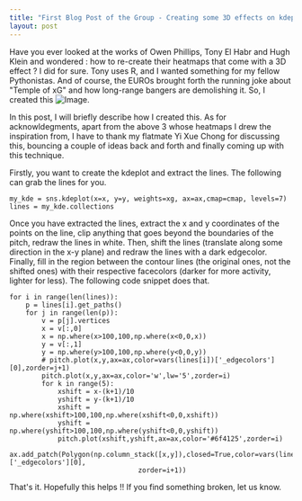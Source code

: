 ```yaml
---
title: "First Blog Post of the Group - Creating some 3D effects on kdeplots."
layout: post
---
```


Have you ever looked at the works of Owen Phillips, Tony El Habr and Hugh Klein and wondered : how to re-create their heatmaps that come with a 3D effect ? I did for sure. Tony uses R, and I wanted something for my fellow Pythonistas. And of course, the EUROs brought forth the running joke about "Temple of xG" and how long-range bangers are demolishing it. So, I created this ![Image](https://Friends-of-Scraping.github.io/images/Example1.png).

In this post, I will briefly describe how I created this. As for acknowldegments, apart from the above 3 whose heatmaps I drew the inspiration from, I have to thank my flatmate Yi Xue Chong for discussing this, bouncing a couple of ideas back and forth and finally coming up with this technique. 

Firstly, you want to create the kdeplot and extract the lines. The following can grab the lines for you.

```tsql
my_kde = sns.kdeplot(x=x, y=y, weights=xg, ax=ax,cmap=cmap, levels=7)
lines = my_kde.collections
```

Once you have extracted the lines, extract the x and y coordinates of the points on the line, clip anything that goes beyond the boundaries of the pitch, redraw the lines in white. Then, shift the lines (translate along some direction in the x-y plane) and redraw the lines with a dark edgecolor. Finally, fill in the region between the contour lines (the original ones, not the shifted ones) with their respective facecolors (darker for more activity, lighter for less). The following code snippet does that. 

```tsql
for i in range(len(lines)):
    p = lines[i].get_paths()
    for j in range(len(p)):
        v = p[j].vertices
        x = v[:,0]
        x = np.where(x>100,100,np.where(x<0,0,x))
        y = v[:,1]
        y = np.where(y>100,100,np.where(y<0,0,y))
        # pitch.plot(x,y,ax=ax,color=vars(lines[i])['_edgecolors'][0],zorder=j+1)
        pitch.plot(x,y,ax=ax,color='w',lw='5',zorder=i)
        for k in range(5):
            xshift = x-(k+1)/10
            yshift = y-(k+1)/10
            xshift = np.where(xshift>100,100,np.where(xshift<0,0,xshift))
            yshift = np.where(yshift>100,100,np.where(yshift<0,0,yshift))
            pitch.plot(xshift,yshift,ax=ax,color='#6f4125',zorder=i)
        ax.add_patch(Polygon(np.column_stack([x,y]),closed=True,color=vars(lines[i])['_edgecolors'][0],
                                zorder=i+1))
```
That's it. Hopefully this helps !! If you find something broken, let us know. 
